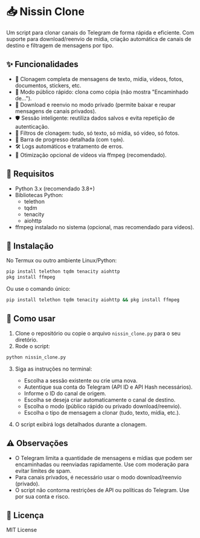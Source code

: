 # 📥 Nissin Clone

Um script para clonar canais do Telegram de forma rápida e eficiente. Com suporte para download/reenvio de mídia, criação automática de canais de destino e filtragem de mensagens por tipo.

## ✨ Funcionalidades

- 📌 Clonagem completa de mensagens de texto, mídia, vídeos, fotos, documentos, stickers, etc.
- 🚀 Modo público rápido: clona como cópia (não mostra "Encaminhado de…").
- 🧭 Download e reenvio no modo privado (permite baixar e reupar mensagens de canais privados).
- 🛡️ Sessão inteligente: reutiliza dados salvos e evita repetição de autenticação.
- 🔎 Filtros de clonagem: tudo, só texto, só mídia, só vídeo, só fotos.
- 🧩 Barra de progresso detalhada (com `tqdm`).
- 🛠️ Logs automáticos e tratamento de erros.
- 🔄 Otimização opcional de vídeos via ffmpeg (recomendado).

## 🐍 Requisitos

- Python 3.x (recomendado 3.8+)
- Bibliotecas Python:
  - telethon
  - tqdm
  - tenacity
  - aiohttp
- ffmpeg instalado no sistema (opcional, mas recomendado para vídeos).

## 🔧 Instalação

No Termux ou outro ambiente Linux/Python:

```bash
pip install telethon tqdm tenacity aiohttp
pkg install ffmpeg
```

Ou use o comando único:

```bash
pip install telethon tqdm tenacity aiohttp && pkg install ffmpeg
```

## 🚀 Como usar

1. Clone o repositório ou copie o arquivo `nissin_clone.py` para o seu diretório.
2. Rode o script:

```bash
python nissin_clone.py
```

3. Siga as instruções no terminal:
   - Escolha a sessão existente ou crie uma nova.
   - Autentique sua conta do Telegram (API ID e API Hash necessários).
   - Informe o ID do canal de origem.
   - Escolha se deseja criar automaticamente o canal de destino.
   - Escolha o modo (público rápido ou privado download/reenvio).
   - Escolha o tipo de mensagem a clonar (tudo, texto, mídia, etc.).

4. O script exibirá logs detalhados durante a clonagem.

## ⚠️ Observações

- O Telegram limita a quantidade de mensagens e mídias que podem ser encaminhadas ou reenviadas rapidamente. Use com moderação para evitar limites de spam.
- Para canais privados, é necessário usar o modo download/reenvio (privado).
- O script não contorna restrições de API ou políticas do Telegram. Use por sua conta e risco.

## 📜 Licença

MIT License
